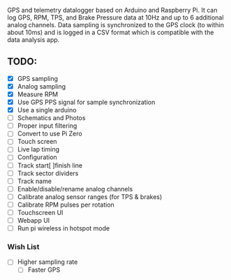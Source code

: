 GPS and telemetry datalogger based on Arduino and Raspberry Pi.  It
can log GPS, RPM, TPS, and Brake Pressure data at 10Hz and up to 6 additional
analog channels. Data sampling is
synchronized to the GPS clock (to within about 10ms) and is logged in
a CSV format which is compatible with the data analysis app.


## TODO:

- [X] GPS sampling
- [X] Analog sampling
- [X] Measure RPM
- [X] Use GPS PPS signal for sample synchronization
- [X] Use a single arduino
- [ ] Schematics and Photos
- [ ] Proper input filtering
- [ ] Convert to use Pi Zero
- [ ] Touch screen
- [ ] Live lap timing
- [ ] Configuration
 - [ ] Track start[ ]finish line
 - [ ] Track sector dividers
 - [ ] Track name
 - [ ] Enable/disable/rename analog channels
 - [ ] Calibrate analog sensor ranges (for TPS & brakes)
 - [ ] Calibrate RPM pulses per rotation
- [ ] Touchscreen UI
- [ ] Webapp UI
- [ ] Run pi wireless in hotspot mode

### Wish List
- [ ] Higher sampling rate
  - [ ] Faster GPS
